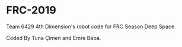 # FRC-2019
Team 6429 4th Dimension's robot code for FRC Season Deep Space.

Coded By Tuna Çimen and Emre Baba.
